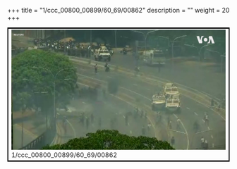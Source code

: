 +++
title = "1/ccc_00800_00899/60_69/00862"
description = ""
weight = 20
+++

<table style="border:2px solid black;max-width:800px;max-height:800px;" 
><tr><td>
<img class="center-fit-jpg"
src="/jpg_/aaa_20190430_NxaOmWaI8sI_00861.jpg">
1/ccc_00800_00899/60_69/00862
</img></td></tr></table>
